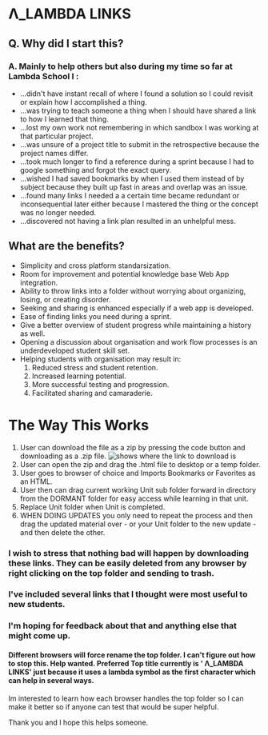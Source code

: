 # Λ_LAMBDA LINKS

## Q. Why did I start this?

### A. Mainly to help others but also during my time so far at Lambda School I : 
*  ...didn't have instant recall of where I found a solution so I could revisit or explain how I accomplished a thing.
*  ...was trying to teach someone a thing when I should have shared a link to how I learned that thing.
*  ...lost my own work not remembering in which sandbox I was working at that particular project.
*  ...was unsure of a project title to submit in the retrospective because the project names differ. 
*  ...took much longer to find a reference during a sprint because I had to google something and forgot the exact query.
*  ...wished I had saved bookmarks by when I used them instead of by subject because they built up fast in areas and overlap was an issue.
*  ...found many links I needed a a certain time became redundant or inconsequential later either because I mastered the thing or the concept was no longer needed.
*  ...discovered not having a link plan resulted in an unhelpful mess.

## What are the benefits?

*  Simplicity and cross platform standarsization.
*  Room for improvement and potential knowledge base Web App integration.
*  Ability to throw links into a folder without worrying about organizing, losing, or creating disorder.
*  Seeking and sharing is enhanced especially if a web app is developed.
*  Ease of finding links you need during a sprint.
*  Give a better overview of student progress while maintaining a history as well.
*  Opening a discussion about organisation and work flow processes is an underdeveloped student skill set.
*  Helping students with organisation may result in:
      1. Reduced stress and student retention.
      1. Increased learning potential.
      1. More successful testing and progression.
      1. Facilitated sharing and camaraderie.

# The Way This Works

1. User can download the file as a zip by pressing the code button and downloading as a .zip file.
![shows where the link to download is](https://github.com/somersgreg/Lambda-Links/blob/master/github%20code%20link.com.png)
1. User can open the zip and drag the .html file to desktop or a temp folder.
1. User goes to browser of choice and Imports Bookmarks or Favorites as an HTML.
1. User then can drag current working Unit sub folder forward in directory from the DORMANT folder for easy access while learning in that unit.
1. Replace Unit folder when Unit is completed.
1. WHEN DOING UPDATES you only need to repeat the process and then drag the updated material over - or your Unit folder to the new update - and then delete the other.

### I wish to stress that nothing bad will happen by downloading these links. They can be easily deleted from any browser by right clicking on the top folder and sending to trash.
### I've included several links that I thought were most useful to new students.
### I'm hoping for feedback about that and anything else that might come up.
#### Different browsers will force rename the top folder.  I can't figure out how to stop this.  Help wanted. Preferred Top title currently is ' Λ_LAMBDA LINKS' just because it uses a lambda symbol as the first character which can help in several ways. 
Im interested to learn how each browser handles the top folder so I can make it better so if anyone can test that would be super helpful. 

Thank you and I hope this helps someone. 
